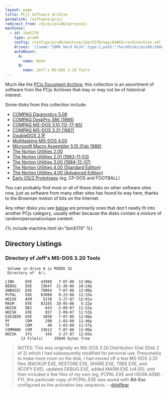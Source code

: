 ```yaml
---
layout: page
title: PCjs Software Archive
permalink: /software/pcjs/
redirect_from: /disks/pcx86/personal/
machines:
  - id: ibm5170
    type: pcx86
    config: /configs/pcx86/machine/ibm/5170/ega/640kb/rev3/machine.xml
    drives: '[{name:"10Mb Hard Disk",type:1,path:"/harddisks/pcx86/10mb/MSDOS320-C400.json"}]'
    autoMount:
      A:
        name: None
      B:
        name: Jeff's MS-DOS 3.20 Tools
---
```


Much like the [PCjs Document Archive](/documents/pcjs/), this collection is an assortment of
software from the PCjs Archives that may or may not be of historical interest.

Some disks from this collection include:

  - [COMPAQ Diagnostics 5.08](/software/pcx86/diag/compaq/5.08/)
  - [COMPAQ DeskPro 386 (1986)](/software/pcx86/diag/compaq/1986/)
  - [COMPAQ MS-DOS 3.10 (12-17-85)](/software/pcx86/sys/dos/compaq/3.10/#compaq-ms-dos-310-12-17-85)
  - [COMPAQ MS-DOS 3.31 (1987)](/software/pcx86/sys/dos/compaq/3.31/#directory-of-compaq-ms-dos-331-1987)
  - [DoubleDOS 2.1F](/software/pcx86/sys/ext/softlogic/doubledos/2.1f/)
  - [Multitasking MS-DOS 4.00](/software/pcx86/sys/dos/microsoft/4.0M/)
  - [Microsoft Macro Assembler 5.10 (Feb 1988)](/software/pcx86/lang/microsoft/masm/5.10x/)
  - [The Norton Utilities 2.00](/software/pcx86/util/norton/2.00/)
  - [The Norton Utilities 2.01 (1983-11-03)](/software/pcx86/util/norton/2.01/)
  - [The Norton Utilities 3.00 (1984-12-07)](/software/pcx86/util/norton/3.00/)
  - [The Norton Utilities 4.00 (Standard Edition)](/software/pcx86/util/norton/4.00/)
  - [The Norton Utilities 4.00 (Advanced Edition)](/software/pcx86/util/norton/4.00/advanced/)
  - [Early OS/2 Prototypes](/software/pcx86/sys/os2/misc/) (eg, CP-DOS and FOOTBALL)

You can probably find most or all of these disks on other software sites now, just as software from
many other sites has found its way here, thanks to the Brownian motion of bits on the Internet.

Any other disks you see [below](#directory-listings) are primarily ones that don't neatly fit into another PCjs category,
usually either because the disks contain a mixture of random/personal/unique content.

{% include machine.html id="ibm5170" %}

## Directory Listings

### Directory of Jeff's MS-DOS 3.20 Tools

	 Volume in drive A is MSDOS 32   
	 Directory of  A:\

	LINK     EXE    43988   7-07-86  12:00p
	DEBUG    EXE    15647  11-26-86  10:24p
	GWBASIC  EXE    78864   7-07-86  12:00p
	PCPAL    EXE    63088   8-23-86  11:33a
	HDISK    ASM     5238   3-27-87  12:01a
	MASM     EXE    83165  10-05-86   5:22p
	HDISK    OBJ      643   2-09-87  11:52p
	HDISK    EXE      857   2-09-87  11:53p
	EXE2BIN  EXE     3050   7-07-86  12:00p
	PF       COM      290   1-03-80  11:46p
	TF       COM       40   1-03-80  11:57p
	COMMAND  COM    23612   7-07-86  12:00p
	HDISK    SYS      345   3-27-87  12:03a
	       13 File(s)     35840 bytes free

> NOTES: This was originally an MS-DOS 3.20 Distribution Disk (Disk 2 of 2) which I had subsequently modified for
personal use.  Presumably to make more room on the disk, I had moved off a few MS-DOS 3.20 files (BACKUP.EXE,
RESTORE.EXE, SHARE.EXE, TREE.EXE, and XCOPY.EXE), updated DEBUG.EXE, added MASM.EXE (v4.00), and then included
a few files of my own (eg, PCPAL.EXE and HDISK.ASM).  FYI, this particular copy of PCPAL.EXE was saved with **Alt-Esc**
configured as the activation key sequence. *--[@jeffpar](https://jeffpar.com)*
